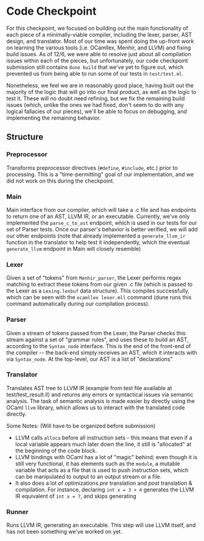 # Code Checkpoint

For this checkpoint, we focused on building out the main functionality of each piece of a minimally-viable compiler, including the lexer, parser, AST design, and translator. Most of our time was spent doing the up-front work on learning the various tools (i.e. OCamllex, Menhir, and LLVM) and fixing build issues. As of 12/6, we were able to resolve just about all compilation issues within each of the pieces, but unfortunately,  our code checkpoint submission still contains `dune build` that we've yet to figure out, which prevented us from being able to run some of our tests in `test/test.ml`.  

Nonetheless, we feel we are in reasonably good place, having built out the majority of the logic that will go into our final product, as well as the logic to test it. These will no doubt need refining, but we fix the remaining build issues (which, unlike the ones we had fixed, don't seem to do with any logical fallacies of our pieces), we'll be able to focus on debugging, and implementing the remaining behavior.  


## Structure

### Preprocessor
Transforms preprocessor directives (`#define`, `#include`, etc.) prior to processing. This is a "time-permitting" goal of our implementation, and we did not work on this during the checkpoint.

### Main
Main interface from our compiler, which will take a .c file and has endpoints to return one of an AST, LLVM IR, or an executable. Currently, we've only implemented the `parse_c_to_ast` endpoint, which is used in our tests for our set of Parser tests. Once our parser's behavior is better verified, we will add our other endpoints (note that already implemented a `generate_llvm_ir` function in the translator to help test it independently, which the eventual `generate_llvm` endpoint in Main will closely resemble)


### Lexer
Given a set of "tokens" from `Menhir_parser`, the Lexer performs regex matching to extract these tokens from our given .c file (which is passed to the Lexer as a `Lexing.lexbuf` data structure). This compiles successfully, which can be seen with the `ocamllex lexer.mll` command (dune runs this command automatically during our compilation process). 

### Parser
Given a stream of tokens passed from the Lexer, the Parser checks this stream against a set of "grammar rules", and uses these to build an AST, according to the `Syntax_node` interface. This is the end of the front-end of the compiler -- the back-end simply receives an AST, which it interacts with via `Syntax_node`. At the top-level, our AST is a list of "declarations"

### Translator
Translates AST tree to LLVM IR (example from test file available at test/test_result.ll) and returns any errors or syntactical issues via semantic analysis. The task of semantic analysis is made easier by directly using the OCaml `llvm` library, which allows us to interact with the translated code directly.

Some Notes: (Will have to be organized before submission)

- LLVM calls `alloca` before all instruction sets - this means that even if a local variable appears much later down the line, it still is "allocated" at the beginning of the code block. 
- LLVM bindings with OCaml has a lot of "magic" behind; even though it is still very functional, it has elements such as the `module`, a mutable variable that acts as a file that is used to push instruction sets, which can be manipulated to output to an output stream or a file.
- It also does a lot of optimizations *pre* translation and *post* translation & compilation. For instance, declaring `int x = 3 + 4` generates the LLVM IR equivalent of `int x = 7`, and skips generating 

### Runner
Runs LLVM IR, generating an executable. This step will use LLVM itself, and has not been something we've worked on yet. 
